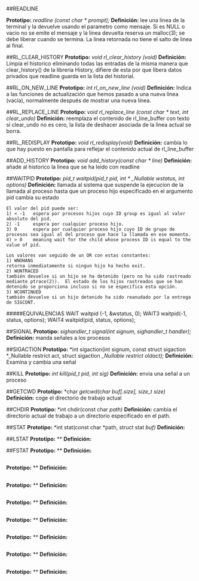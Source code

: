 <!-- **************************************************************************** -->
<!--                                                                              -->
<!--                                                         :::      ::::::::    -->
<!--    Funciones.txt                                      :+:      :+:    :+:    -->
<!--                                                     +:+ +:+         +:+      -->
<!--    By: anttorre <atormora@gmail.com>              +#+  +:+       +#+         -->
<!--                                                 +#+#+#+#+#+   +#+            -->
<!--    Created: 2023/10/19 14:57:19 by anttorre          #+#    #+#              -->
<!--    Updated: 2023/10/19 14:58:04 by anttorre         ###   ########.fr        -->
<!--                                                                              -->
<!-- **************************************************************************** -->

<!-- readline, rl_clear_history, rl_on_new_line,
rl_replace_line, rl_redisplay, add_history,
printf, malloc, free, write, access, open, read,
close, fork, wait, waitpid, wait3, wait4, signal,
sigaction, kill, exit, getcwd, chdir, stat,
lstat, fstat, unlink, execve, dup, dup2, pipe,
opendir, readdir, closedir, strerror, perror,
isatty, ttyname, ttyslot, ioctl, getenv, tcsetattr,
tcgetattr, tgetent, tgetflag, tgetnum, tgetstr,
tgoto, tputs -->

##READLINE

**Prototipo:** *readline (const char * prompt);*
**Definición:** lee una linea de la terminal y la devuelve usando el parametro como mensaje. Si es NULL o vacio no se emite el mensaje y la linea devuelta reserva un malloc(3); se debe liberar cuando se termina. La linea retornada no tiene el salto de linea al final.

##RL_CLEAR_HISTORY
**Prototipo:** *void rl_clear_history (void)*
**Definición:** Limpia el historico eliminando todas las entradas de la misma manera que clear_history() de la libreria History, difiere de esta por que libera datos privados que readline guarda en la lista del historial.

##RL_ON_NEW_LINE
**Prototipo:** *int rl_on_new_line (void)*
**Definición:** Indica a las funciones de actualización que hemos pasado a una nueva línea (vacía), normalmente después de mostrar una nueva línea.

##RL_REPLACE_LINE
**Prototipo:** *void rl_replace_line (const char * text, int clear_undo)*
**Definición:** reemplaza el contenido de rl_line_buffer con texto si clear_undo no es cero, la lista de deshacer asociada de la linea actual se borra.

##RL_REDISPLAY
**Prototipo:** *void rl_redisplay(void)*
**Definición:** cambia lo que hay puesto en pantalla para reflejar el contenido actual de rl_line_buffer

##ADD_HISTORY
**Prototipo:** *void add_history(const char * line)*
**Definición:** añade al historico la linea que se ha leido con readline

##WAITPID
**Prototipo:** *pid_t waitpid(pid_t pid, int * _Nullable wstatus, int options)*
**Definición:** llamada al sistema que suspende la ejecucion de la llamada al proceso hasta que un proceso hijo especificado en el argumento pid cambia su estado

	El valor del pid puede ser:
    1) < -1   espera por procesos hijos cuyo ID group es igual al valor absoluto del pid.
   	2) -1     espera por cualquier proceso hijo.
    3) 0      espera por cualquier proceso hijo cuyo ID de grupo de procesos sea igual al del proceso que hace la llamada en ese momento.
    4) > 0    meaning wait for the child whose process ID is equal to the value of pid.

	Los valores van seguido de un OR con estas constantes:
	1) WNOHANG
	retorna inmediatamente si ningun hijo ha hecho exit.
	2) WUNTRACED
  	también devuelve si un hijo se ha detenido (pero no ha sido rastreado mediante ptrace(2)).  El estado de los hijos rastreados que se han detenido se proporciona incluso si no se especifica esta opción.
    3) WCONTINUED
	también devuelve si un hijo detenido ha sido reanudado por la entrega de SIGCONT.

#####EQUIVALENCIAS
	WAIT
	waitpid (-1, &wstatus, 0);
	WAIT3
	waitpid(-1, status, options);
	WAIT4
	waitpid(pid, status, options);


##SIGNAL
**Prototipo:** *sighandler_t signal(int signum, sighandler_t handler);*
**Definición:** manda señales a los procesos

##SIGACTION
**Prototipo:** *int sigaction(int signum, const struct sigaction *_Nullable restrict act, struct sigaction *_Nullable restrict oldact);*
**Definición:** Examina y cambia una señal

##KILL
**Prototipo:** *int kill(pid_t pid, int sig)*
**Definición:** envia una señal a un proceso

##GETCWD
**Prototipo:** *char *getcwd(char buf[.size], size_t size)*
**Definición:** coge el directorio de trabajo actual

##CHDIR
**Prototipo:** *int chdir(const char *path)*
**Definición:** cambia el directorio actual de trabajo a un directorio especificado en el path.

##STAT
**Prototipo:** *int stat(const char *path, struct stat *buf)*
**Definición:**

##LSTAT
**Prototipo:** **
**Definición:**

##FSTAT
**Prototipo:** **
**Definición:**

##
**Prototipo:** **
**Definición:**

##
**Prototipo:** **
**Definición:**

##
**Prototipo:** **
**Definición:**

##
**Prototipo:** **
**Definición:**

##
**Prototipo:** **
**Definición:**

##
**Prototipo:** **
**Definición:**

##
**Prototipo:** **
**Definición:**